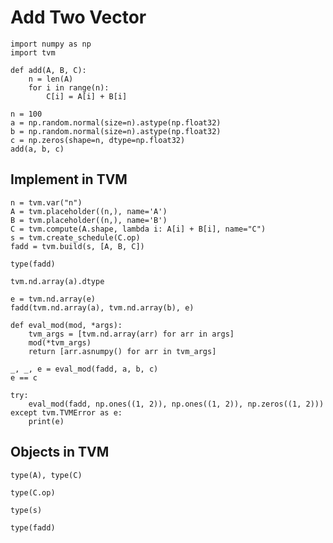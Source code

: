 # Add Two Vector 



```{.python .input  n=9}
import numpy as np
import tvm

def add(A, B, C):
    n = len(A)
    for i in range(n):
        C[i] = A[i] + B[i]
```

```{.python .input  n=58}
n = 100
a = np.random.normal(size=n).astype(np.float32)
b = np.random.normal(size=n).astype(np.float32)
c = np.zeros(shape=n, dtype=np.float32)
add(a, b, c)
```

## Implement in TVM

```{.python .input  n=60}
n = tvm.var("n")
A = tvm.placeholder((n,), name='A')
B = tvm.placeholder((n,), name='B')
C = tvm.compute(A.shape, lambda i: A[i] + B[i], name="C")
s = tvm.create_schedule(C.op)
fadd = tvm.build(s, [A, B, C])
```

```{.python .input  n=65}
type(fadd)
```

```{.python .input  n=61}
tvm.nd.array(a).dtype
```

```{.python .input  n=62}
e = tvm.nd.array(e)
fadd(tvm.nd.array(a), tvm.nd.array(b), e)
```

```{.python .input  n=82}
def eval_mod(mod, *args):
    tvm_args = [tvm.nd.array(arr) for arr in args]
    mod(*tvm_args)
    return [arr.asnumpy() for arr in tvm_args]

_, _, e = eval_mod(fadd, a, b, c)
e == c
```

```{.python .input  n=81}
try: 
    eval_mod(fadd, np.ones((1, 2)), np.ones((1, 2)), np.zeros((1, 2)))
except tvm.TVMError as e:
    print(e)
```

## Objects in TVM

```{.python .input  n=85}
type(A), type(C)
```

```{.python .input  n=86}
type(C.op)
```

```{.python .input  n=87}
type(s)
```

```{.python .input  n=88}
type(fadd)
```
